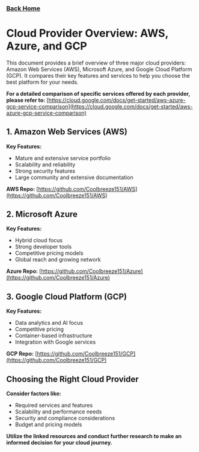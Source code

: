 ### [Back Home](../../README.md)
# Cloud Provider Overview: AWS, Azure, and GCP

This document provides a brief overview of three major cloud providers: Amazon Web Services (AWS), Microsoft Azure, and Google Cloud Platform (GCP). It compares their key features and services to help you choose the best platform for your needs.

**For a detailed comparison of specific services offered by each provider, please refer to:** [https://cloud.google.com/docs/get-started/aws-azure-gcp-service-comparison](https://cloud.google.com/docs/get-started/aws-azure-gcp-service-comparison)

## 1. Amazon Web Services (AWS)

**Key Features:**

* Mature and extensive service portfolio
* Scalability and reliability
* Strong security features
* Large community and extensive documentation

**AWS Repo:** [https://github.com/Coolbreeze151/AWS](https://github.com/Coolbreeze151/AWS)

## 2. Microsoft Azure

**Key Features:**

* Hybrid cloud focus
* Strong developer tools
* Competitive pricing models
* Global reach and growing network

**Azure Repo:** [https://github.com/Coolbreeze151/Azure](https://github.com/Coolbreeze151/Azure)

## 3. Google Cloud Platform (GCP)

**Key Features:**

* Data analytics and AI focus
* Competitive pricing
* Container-based infrastructure
* Integration with Google services

**GCP Repo:** [https://github.com/Coolbreeze151/GCP](https://github.com/Coolbreeze151/GCP)

## Choosing the Right Cloud Provider

**Consider factors like:**

* Required services and features
* Scalability and performance needs
* Security and compliance considerations
* Budget and pricing models

**Utilize the linked resources and conduct further research to make an informed decision for your cloud journey.**
